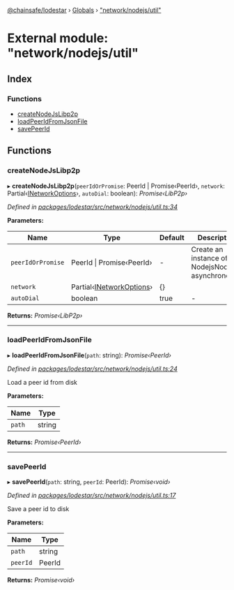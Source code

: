 [@chainsafe/lodestar](../README.md) › [Globals](../globals.md) › ["network/nodejs/util"](_network_nodejs_util_.md)

# External module: "network/nodejs/util"

## Index

### Functions

* [createNodeJsLibp2p](_network_nodejs_util_.md#createnodejslibp2p)
* [loadPeerIdFromJsonFile](_network_nodejs_util_.md#loadpeeridfromjsonfile)
* [savePeerId](_network_nodejs_util_.md#savepeerid)

## Functions

###  createNodeJsLibp2p

▸ **createNodeJsLibp2p**(`peerIdOrPromise`: PeerId | Promise‹PeerId›, `network`: Partial‹[INetworkOptions](../interfaces/_network_options_.inetworkoptions.md)›, `autoDial`: boolean): *Promise‹LibP2p›*

*Defined in [packages/lodestar/src/network/nodejs/util.ts:34](https://github.com/ChainSafe/lodestar/blob/d092a7def/packages/lodestar/src/network/nodejs/util.ts#L34)*

**Parameters:**

Name | Type | Default | Description |
------ | ------ | ------ | ------ |
`peerIdOrPromise` | PeerId &#124; Promise‹PeerId› | - | Create an instance of NodejsNode asynchronously |
`network` | Partial‹[INetworkOptions](../interfaces/_network_options_.inetworkoptions.md)› | {} |   |
`autoDial` | boolean | true | - |

**Returns:** *Promise‹LibP2p›*

___

###  loadPeerIdFromJsonFile

▸ **loadPeerIdFromJsonFile**(`path`: string): *Promise‹PeerId›*

*Defined in [packages/lodestar/src/network/nodejs/util.ts:24](https://github.com/ChainSafe/lodestar/blob/d092a7def/packages/lodestar/src/network/nodejs/util.ts#L24)*

Load a peer id from disk

**Parameters:**

Name | Type |
------ | ------ |
`path` | string |

**Returns:** *Promise‹PeerId›*

___

###  savePeerId

▸ **savePeerId**(`path`: string, `peerId`: PeerId): *Promise‹void›*

*Defined in [packages/lodestar/src/network/nodejs/util.ts:17](https://github.com/ChainSafe/lodestar/blob/d092a7def/packages/lodestar/src/network/nodejs/util.ts#L17)*

Save a peer id to disk

**Parameters:**

Name | Type |
------ | ------ |
`path` | string |
`peerId` | PeerId |

**Returns:** *Promise‹void›*
